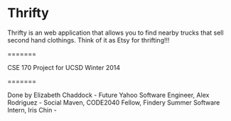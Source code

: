 Thrifty
=======


Thrifty is an web application that allows you to find nearby trucks that sell second hand clothings. Think of it as Etsy for thrifting!!!

=======

CSE 170 Project for UCSD Winter 2014


=======


Done by Elizabeth Chaddock - Future Yahoo Software Engineer, Alex Rodriguez - Social Maven, CODE2040 Fellow, Findery Summer Software Intern, Iris Chin - 
